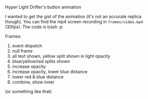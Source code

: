 Hyper Light Drifter's button animation

I wanted to get the gist of the animation (it's not an accurate replica though). You can find the mp4 screen recording in `frames/video.mp4` (30fps). The code is trash :p

Frames:
1. event dispatch
2. null frame
3. all text shown, yellow split shown in light opacity
4. blue/yellow/red splits shown
5. increase opacity
6. increase opacity, lower blue distance
7. lower red & blue distance
8. combine, show inner

(or something like that)

